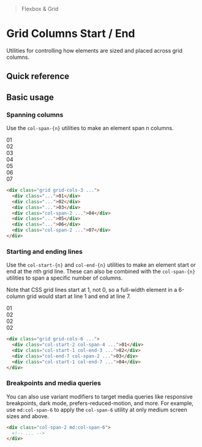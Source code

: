<script setup>
const exampleClasses = 'p-24 rounded font-ex flex items-center justify-center'
</script>

> Flexbox & Grid

# Grid Columns Start / End
Utilities for controlling how elements are sized and placed across grid columns.

## Quick reference

## Basic usage
### Spanning columns
Use the `col-span-{n}` utilities to make an element span n columns.

<container>
  <box class="grid grid-cols-3 gap-4">
    <div class="bg-indigo-800" :class="exampleClasses">01</div>
    <div class="bg-indigo-800" :class="exampleClasses">02</div>
    <div class="bg-indigo-800" :class="exampleClasses">03</div>
    <div class="bg-indigo-500 col-span-2" :class="exampleClasses">04</div>
    <div class="bg-indigo-800" :class="exampleClasses">05</div>
    <div class="bg-indigo-800" :class="exampleClasses">06</div>
    <div class="bg-indigo-500 col-span-2" :class="exampleClasses">07</div>
  </box>
</container>

```html
<div class="grid grid-cols-3 ...">
  <div class="...">01</div>
  <div class="...">02</div>
  <div class="...">03</div>
  <div class="col-span-2 ...">04</div>
  <div class="...">05</div>
  <div class="...">06</div>
  <div class="col-span-2 ...">07</div>
</div>
```

### Starting and ending lines
Use the `col-start-{n}` and `col-end-{n}` utilities to make an element start or end at the nth grid line. These can also be combined with the `col-span-{n}` utilities to span a specific number of columns.

Note that CSS grid lines start at 1, not 0, so a full-width element in a 6-column grid would start at line 1 and end at line 7.

<container>
  <div class="grid grid-cols-6 gap-4">
    <box striped :class="exampleClasses" fg-color="var(--tw-blue-fg)" bg-color="var(--tw-blue-bg)"></box>
    <div class="bg-blue-500 col-start-2 col-span-4" :class="exampleClasses">01</div>
    <box striped :class="exampleClasses" fg-color="var(--tw-blue-fg)" bg-color="var(--tw-blue-bg)"></box>
    <div class="bg-blue-500 col-start-1 col-end-3" :class="exampleClasses">02</div>
    <box striped :class="exampleClasses" fg-color="var(--tw-blue-fg)" bg-color="var(--tw-blue-bg)"></box>
    <box striped :class="exampleClasses" fg-color="var(--tw-blue-fg)" bg-color="var(--tw-blue-bg)"></box>
    <div class="bg-blue-500 col-end-7 col-span-2" :class="exampleClasses">02</div>
    <div class="bg-blue-500 col-start-1 col-end-7" :class="exampleClasses">02</div>
  </div>
</container>

```html
<div class="grid grid-cols-6 ...">
  <div class="col-start-2 col-span-4 ...">01</div>
  <div class="col-start-1 col-end-3 ...">02</div>
  <div class="col-end-7 col-span-2 ...">03</div>
  <div class="col-start-1 col-end-7 ...">04</div>
</div>
```

### Breakpoints and media queries
You can also use variant modifiers to target media queries like responsive breakpoints, dark mode, prefers-reduced-motion, and more. For example, use `md:col-span-6` to apply the `col-span-6` utility at only medium screen sizes and above.

```html
<div class="col-span-2 md:col-span-6">
  <!-- ... -->
</div>
```
